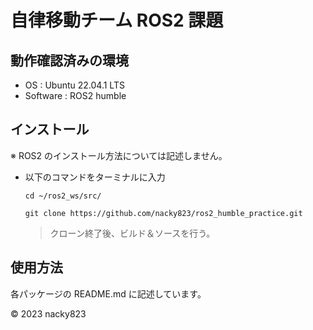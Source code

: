 # 自律移動チーム ROS2 課題

## 動作確認済みの環境

+ OS : Ubuntu 22.04.1 LTS
+ Software : ROS2 humble

## インストール

※ ROS2 のインストール方法については記述しません。

+ 以下のコマンドをターミナルに入力

    ```
    cd ~/ros2_ws/src/
    ```
    ```
    git clone https://github.com/nacky823/ros2_humble_practice.git
    ```

    > クローン終了後、ビルド＆ソースを行う。

## 使用方法

各パッケージの README.md に記述しています。
    

© 2023 nacky823